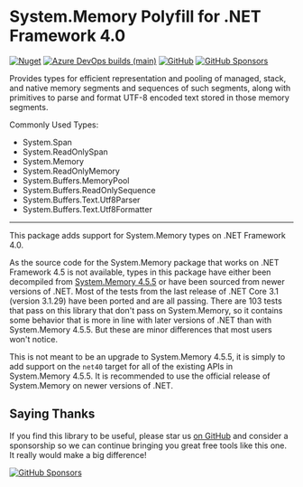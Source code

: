 ﻿System.Memory Polyfill for .NET Framework 4.0
========

[![Nuget](https://img.shields.io/nuget/dt/NetFx.System.Memory)](https://www.nuget.org/packages/NetFx.System.Memory)
[![Azure DevOps builds (main)](https://img.shields.io/azure-devops/build/NetFx.Polyfills/44041e22-bd88-42a2-ad29-ee6859a5010e/1/main)](https://dev.azure.com/NightOwl888/NetFx.Polyfills/_build?definitionId=1&_a=summary)
[![GitHub](https://img.shields.io/github/license/NightOwl888/NetFx.Polyfills)](https://github.com/NightOwl888/NetFx.Polyfills/blob/main/LICENSE)
[![GitHub Sponsors](https://img.shields.io/badge/-Sponsor-fafbfc?logo=GitHub%20Sponsors)](https://github.com/sponsors/NightOwl888)

Provides types for efficient representation and pooling of managed, stack, and native memory segments and sequences of such segments, along with primitives to parse and format UTF-8 encoded text stored in those memory segments.

Commonly Used Types:
- System.Span
- System.ReadOnlySpan
- System.Memory
- System.ReadOnlyMemory
- System.Buffers.MemoryPool
- System.Buffers.ReadOnlySequence
- System.Buffers.Text.Utf8Parser
- System.Buffers.Text.Utf8Formatter
 
-------

This package adds support for System.Memory types on .NET Framework 4.0.

As the source code for the System.Memory package that works on .NET Framework 4.5 is not available, types in this package have either been decompiled from [System.Memory 4.5.5](https://www.nuget.org/packages/System.Buffers/4.5.1) or have been sourced from newer versions of .NET. Most of the tests from the last release of .NET Core 3.1 (version 3.1.29) have been ported and are all passing. There are 103 tests that pass on this library that don't pass on System.Memory, so it contains some behavior that is more in line with later versions of .NET than with System.Memory 4.5.5. But these are minor differences that most users won't notice.

This is not meant to be an upgrade to System.Memory 4.5.5, it is simply to add support on the `net40` target for all of the existing APIs in System.Memory 4.5.5. It is recommended to use the official release of System.Memory on newer versions of .NET.

## Saying Thanks

If you find this library to be useful, please star us [on GitHub](https://github.com/NightOwl888/NetFx.Polyfills) and consider a sponsorship so we can continue bringing you great free tools like this one. It really would make a big difference!

[![GitHub Sponsors](https://img.shields.io/badge/-Sponsor-fafbfc?logo=GitHub%20Sponsors)](https://github.com/sponsors/NightOwl888)